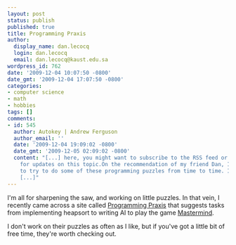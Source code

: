 ```yaml
---
layout: post
status: publish
published: true
title: Programming Praxis
author:
  display_name: dan.lecocq
  login: dan.lecocq
  email: dan.lecocq@kaust.edu.sa
wordpress_id: 762
date: '2009-12-04 10:07:50 -0800'
date_gmt: '2009-12-04 17:07:50 -0800'
categories:
- computer science
- math
- hobbies
tags: []
comments:
- id: 545
  author: Autokey | Andrew Ferguson
  author_email: ''
  date: '2009-12-04 19:09:02 -0800'
  date_gmt: '2009-12-05 02:09:02 -0800'
  content: "[...] here, you might want to subscribe to the RSS feed or email list
    for updates on this topic.On the recommendation of my friend Dan, I&#8217;m going
    to try to do some of these programming puzzles from time to time. I&#8217;m also
    [...]"
---
```

I'm all for sharpening the saw, and working on little puzzles.  In that vein, I recently came across a site called [Programming Praxis](http://programmingpraxis.com/) that suggests tasks from implementing heapsort to writing AI to play the game [Mastermind](http://www.amazon.com/gp/product/B00000DMBF).

I don't work on their puzzles as often as I like, but if you've got a little bit of free time, they're worth checking out.
